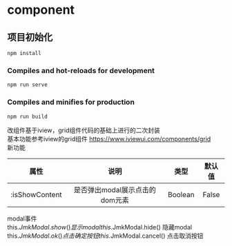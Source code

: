# component

## 项目初始化

```
npm install
```

### Compiles and hot-reloads for development

```
npm run serve
```

### Compiles and minifies for production

```
npm run build
```

改组件基于iview，grid组件代码的基础上进行的二次封装   
基本功能参考iview的grid组件 https://www.iviewui.com/components/grid   
新功能  

|      属性      |              说明              |  类型   | 默认值 |
| :------------: | :----------------------------: | :-----: | :----: |
| :isShowContent | 是否弹出modal展示点击的dom元素 | Boolean | False  |

modal事件  
this.$JmkModal.show()    显示modal  
this.$JmkModal.hide()    隐藏modal  
this.$JmkModal.ok()      点击确定按钮  
this.$JmkModal.cancel()  点击取消按钮